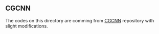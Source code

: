 ## CGCNN
The codes on this directory are comming from [CGCNN](https://github.com/txie-93/cgcnn) repository with slight modifications.